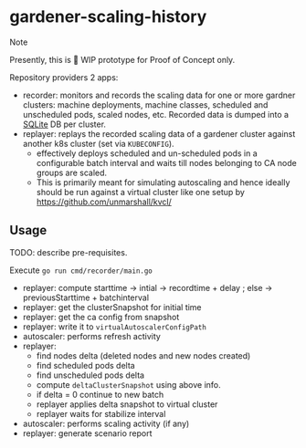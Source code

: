 # gardener-scaling-history

> [!NOTE]
> Presently, this is 🚧 WIP prototype for Proof of Concept only.

Repository providers 2 apps:
- recorder: monitors and records the scaling data for one or more gardner clusters: machine deployments, machine classes, scheduled and unscheduled pods, scaled nodes, etc. Recorded data is dumped into a [SQLite](https://sqlite.org/) DB per cluster.
- replayer: replays the recorded scaling data of a gardener cluster against another k8s cluster (set via `KUBECONFIG`).
  - effectively deploys scheduled and un-scheduled pods in a configurable batch interval and waits till nodes belonging to CA node groups are scaled.
  - This is primarily meant for simulating autoscaling  and hence ideally should be run against a virtual cluster like one setup by https://github.com/unmarshall/kvcl/

## Usage

TODO: describe pre-requisites.

Execute `go run cmd/recorder/main.go`



- replayer: compute starttime -> intial -> recordtime + delay ; else -> previousStarttime + batchinterval
- replayer: get the clusterSnapshot for initial time
- replayer: get the ca config from snapshot
- replayer: write it to `virtualAutoscalerConfigPath`
- autoscaler: performs refresh activity
- replayer:
  - find nodes delta (deleted nodes and new nodes created)
  - find scheduled pods delta
  - find unscheduled pods delta
  - compute `deltaClusterSnapshot` using above info.
  - if delta = 0 continue to new batch
  - replayer applies delta snapshot to virtual cluster
  - replayer waits for stabilize interval
- autoscaler: performs scaling activity (if any)
- replayer: generate scenario report
